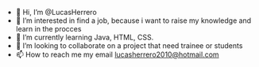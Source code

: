 - 👋 Hi, I’m @LucasHerrero
- 👀 I’m interested in find a job, because i want to raise my knowledge and learn in the procces
- 🌱 I’m currently learning Java, HTML, CSS.
- 💞️ I’m looking to collaborate on a project that need trainee or students
- 📫 How to reach me my email lucasherrero2010@hotmail.com

<!---
LucasHerrero/LucasHerrero is a ✨ special ✨ repository because its `README.md` (this file) appears on your GitHub profile.
You can click the Preview link to take a look at your changes.
--->
